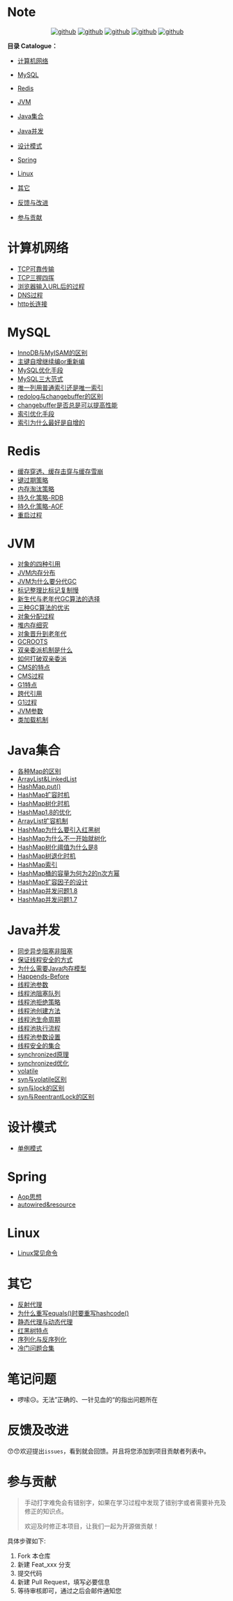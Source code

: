 # Note

<p align="center">
  <a href="https://github.com">
  <img src="https://img.shields.io/badge/MySQL-github-blue.svg" alt="github"></a>
   <a href="https://github.com">
  <img src="https://img.shields.io/badge/Redis-github-black.svg" alt="github"></a>
   <a href="https://github.com">
  <img src="https://img.shields.io/badge/JVM-github-green.svg" alt="github"></a>
   <a href="https://github.com">
  <img src="https://img.shields.io/badge/并发-github-red.svg" alt="github"></a>
   <a href="https://github.com">
  <img src="https://img.shields.io/badge/Linux-github-white.svg" alt="github"></a>
</p>


**目录 Catalogue：**

- [计算机网络](#计算机网络) 

- [MySQL](#MySQL)
- [Redis](#Redis)
- [JVM](#JVM)
- [Java集合](#Java集合)
- [Java并发](#Java并发)
- [设计模式](#设计模式)
- [Spring](./Spring/Aop思想.md)
- [Linux](#Linux)
- [其它](#其它)
- [反馈与改进](#反馈及改进)
- [参与贡献](#参与贡献)

# 计算机网络

- [TCP可靠传输](./计算机网络/TCP可靠传输.md)
- [TCP三握四挥](./计算机网络/TCP三握四挥.md)
- [浏览器输入URL后的过程](./计算机网络/浏览器输入URL后的过程.md)
- [DNS过程](./计算机网络/DNS过程.md)
- [http长连接](./计算机网络/http长连接.md)

# MySQL

- [InnoDB与MyISAM的区别](./MySQL/InnoDB与MyISAM的区别.md)
- [主键自增继续编or重新编](./MySQL/主键自增继续编or重新编.md)
- [MySQL优化手段](./MySQL/MySQL优化手段.md)
- [MySQL三大范式](./MySQL/MySQL三大范式.md)
- [唯一列用普通索引还是唯一索引](./MySQL/唯一列用普通索引还是唯一索引.md)
- [redolog与changebuffer的区别](./MySQL/redolog与changebuffer的区别.md)
- [changebuffer是否总是可以提高性能](./MySQL/changebuffer是否总是可以提高性能.md)
- [索引优化手段](./MySQL/索引优化手段.md)
- [索引为什么最好是自增的](./MySQL/索引为什么最好是自增的.md)

# Redis

- [缓存穿透、缓存击穿与缓存雪崩](./Redis/缓存穿透、缓存击穿与缓存雪崩.md)
- [键过期策略](./Redis/键过期策略.md)
- [内存淘汰策略](./Redis/内存淘汰策略.md)
- [持久化策略-RDB](./Redis/持久化策略-RDB.md)
- [持久化策略-AOF](./Redis/持久化策略-AOF.md)
- [重启过程](./Redis/重启过程.md)

# JVM

- [对象的四种引用](./JVM/对象的四种引用.md)
- [JVM内存分布](./JVM/JVM内存分布.md)
- [JVM为什么要分代GC](./JVM/JVM为什么要分代GC.md)
- [标记整理比标记复制慢](./JVM/标记整理比标记复制慢.md)
- [新生代与老年代GC算法的选择](./JVM/新生代与老年代GC算法的选择)
- [三种GC算法的优劣](./JVM/三种GC算法的优劣.md)
- [对象分配过程](./JVM/对象分配过程.m)
- [堆内存细究](./JVM/堆内存细究.md)
- [对象晋升到老年代](./JVM/对象晋升到老年代.md)
- [GCROOTS](./JVM/GCROOTS.md)
- [双亲委派机制是什么](./JVM/双亲委派机制是什么.md)
- [如何打破双亲委派](./JVM/如何打破双亲委派.md)
- [CMS的特点](./JVM/CMS的特点.md)
- [CMS过程](./JVM/CMS过程.md)
- [G1特点](./JVM/G1特点.md)
- [跨代引用](./JVM/跨代引用.md)
- [G1过程](./JVM/G1过程.md)
- [JVM参数](./JVM/JVM参数.md)
- [类加载机制](./JVM/类加载机制.md)

# Java集合

- [各种Map的区别](./Java集合/各种Map的区别.md)
- [ArrayList&LinkedList](./Java集合/ArrayList&LinkedList.md)
- [HashMap.put()](./Java集合/HashMapput().md)
- [HashMap扩容时机](./Java集合/HashMap扩容时机.md)
- [HashMap树化时机](./Java集合/HashMap树化时机.md)
- [HashMap1.8的优化](./Java集合/HashMap1.8的优化.md)
- [ArrayList扩容机制](./Java集合/ArrayList扩容机制.md)
- [HashMap为什么要引入红黑树](./Java集合/HashMap为什么要引入红黑树.md)
- [HashMap为什么不一开始就树化](./Java集合/HashMap为什么不一开始就树化.md)
- [HashMap树化阈值为什么是8](./Java集合/HashMap树化阈值为什么是8.md)
- [HashMap树退化时机](./Java集合/HashMap树退化时机)
- [HashMap索引](./Java集合/HashMap索引.md)
- [HashMap桶的容量为何为2的n次方幂](./Java集合/HashMap桶的容量为何为2的n次方幂)
- [HashMap扩容因子的设计](./Java集合/HashMap扩容因子的设计.md)
- [HashMap并发问题1.8](./Java集合/HashMap并发问题1.8.md)
- [HashMap并发问题1.7](./Java集合/HashMap并发问题1.7.md)

# Java并发

- [同步异步阻塞非阻塞](./并发/同步异步阻塞非阻塞.md)
- [保证线程安全的方式](./JVM/保证线程安全的方式.md)
- [为什么需要Java内存模型](./并发/为什么需要Java内存模型.md)
- [Happends-Before](./并发/Happends-Before.md)
- [线程池参数](./并发/线程池参数)
- [线程池阻塞队列](./并发/线程池阻塞队列.md)
- [线程池拒绝策略](./并发/线程池拒绝策略.md)
- [线程池创建方法](./并发/线程池创建方法.md)
- [线程池生命周期](./并发/线程池生命周期.md)
- [线程池执行流程](./并发/线程池执行流程.md)
- [线程池参数设置](./Java并发/线程池参数设置.md)
- [线程安全的集合](./Java并发/线程安全的集合.md)
- [synchronized原理](./Java并发/synchronized原理.md)
- [synchronized优化](./Java并发/synchronized优化.md)
- [volatile](./Java并发/volatile.md)
- [syn与volatile区别](./Java并发/syn与volatile区别.md)
- [syn与lock的区别](./Java并发/syn与lock的区别.md)
- [syn与ReentrantLock的区别](./Java并发/syn与ReentrantLock的区别.md)

# 设计模式

- [单例模式](./设计模式/单例模式.md)

# Spring

- [Aop思想](./Spring/Aop思想.md)
- [autowired&resource](./Spring/autowired&resource.md)

# Linux

- [Linux常见命令](./Linux/Linux常见命令.md)

# 其它

- [反射代理](./其它/反射代理.md)
- [为什么重写equals()时要重写hashcode()](./其它/为什么重写equals()时要重写hashcode().md)
- [静态代理与动态代理](./其它/静态代理与动态代理.md)
- [红黑树特点](./其它/红黑树特点.)
- [序列化与反序列化](./其它/序列化与反序列化.md)
- [冷门问题合集](./其它/冷门问题合集.md)

# 笔记问题

- 啰嗦😥。无法”正确的、一针见血的“的指出问题所在

# 反馈及改进

😙😙欢迎提出`issues`，看到就会回馈。并且将您添加到项目贡献者列表中。

# 参与贡献

> 手动打字难免会有错别字，如果在学习过程中发现了错别字或者需要补充及修正的知识点。
>
> 欢迎及时修正本项目，让我们一起为开源做贡献！

具体步骤如下:

1. Fork 本仓库
2. 新建 Feat_xxx 分支
3. 提交代码
4. 新建 Pull Request，填写必要信息
5. 等待审核即可，通过之后会邮件通知您

